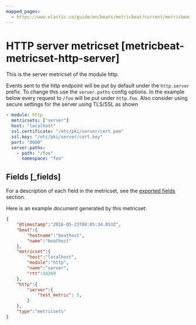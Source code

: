 ```yaml
---
mapped_pages:
  - https://www.elastic.co/guide/en/beats/metricbeat/current/metricbeat-metricset-http-server.html
---
```


<!-- This file is generated! See scripts/docs_collector.py -->

# HTTP server metricset [metricbeat-metricset-http-server]

This is the server metricset of the module http.

Events sent to the http endpoint will be put by default under the `http.server` prefix. To change this use the `server.paths` config options. In the example below every request to `/foo` will be put under `http.foo`. Also consider using secure settings for the server using TLS/SSL as shown

```yaml
- module: http
  metricsets: ["server"]
  host: "localhost"
  ssl.certificate: "/etc/pki/server/cert.pem"
  ssl.key: "/etc/pki/server/cert.key"
  port: "8080"
  server.paths:
    - path: "/foo"
      namespace: "foo"
```

## Fields [_fields]

For a description of each field in the metricset, see the [exported fields](/reference/metricbeat/exported-fields-http.md) section.

Here is an example document generated by this metricset:

```json
{
    "@timestamp":"2016-05-23T08:05:34.853Z",
    "beat":{
        "hostname":"beathost",
        "name":"beathost"
    },
    "metricset":{
        "host":"localhost",
        "module":"http",
        "name":"server",
        "rtt":44269
    },
    "http":{
        "server":{
            "test_metric": 5,
        }
    },
    "type":"metricsets"
}
```

